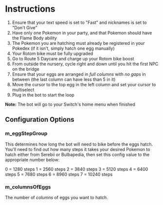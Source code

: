 # Instructions

1. Ensure that your text speed is set to "Fast" and nicknames is set to "Don't Give"
2. Have only one Pokemon in your party, and that Pokemon should have the Flame Body ability
3. The Pokemon you are hatching must already be registered in your Pokedex (if it isn't, simply hatch one egg manually)
4. Your Rotom bike must be fully upgraded
5. Go to Route 5 Daycare and charge up your Rotom bike boost
6. From outside the nursery, cycle right and down until you hit the first NPC on the bridge
7. Ensure that your eggs are arranged in *full columns* with *no gaps* in between (the last column can have less than 5 in it)
8. Move the cursor to the top egg in the left column and set your cursor to multiselect
9. Plug in the bot to start the loop

**Note:** The bot will go to your Switch's home menu when finished

## Configuration Options

### m_eggStepGroup
This determines how long the bot will need to bike before the eggs hatch. You'll need to find out how many steps it takes your desired Pokemon to hatch either from Serebii or Bulbapedia, then set this config value to the appropriate number below:

0 = 1280 steps
1 = 2560 steps
2 = 3840 steps
3 = 5120 steps
4 = 6400 steps
5 = 7680 steps
6 = 8960 steps
7 = 10240 steps

### m_columnsOfEggs
The number of *columns* of eggs you want to hatch.
